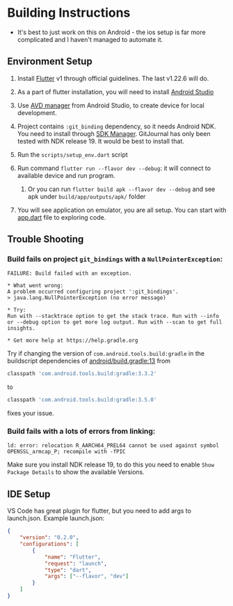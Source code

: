# Building Instructions

* It's best to just work on this on Android - the ios setup is far more complicated and I haven't managed to automate it.

## Environment Setup

1. Install [Flutter](https://flutter.dev/docs/get-started/install) v1 through official guidelines. The last v1.22.6 will do.
2. As a part of flutter installation, you will need to install [Android Studio](https://developer.android.com/studio)
3. Use [AVD manager](https://developer.android.com/studio/run/managing-avds) from Android Studio, to create device for local development.
4. Project contains `:git_binding` dependency, so it needs Android NDK. You need to install through [SDK Manager](https://developer.android.com/studio/projects/install-ndk). GitJournal has only been tested with NDK release 19. It would be best to install that.
5. Run the `scripts/setup_env.dart` script
6. Run command `flutter run --flavor dev --debug`: it will connect to available device and run program.

   1. Or you can run `flutter build apk --flavor dev --debug` and see apk under `build/app/outputs/apk/` folder

7. You will see application on emulator, you are all setup. You can start with [app.dart](lib/app.dart) file to exploring code.

## Trouble Shooting

### Build fails on project `git_bindings` with a `NullPointerException`:
```
FAILURE: Build failed with an exception.

* What went wrong:
A problem occurred configuring project ':git_bindings'.
> java.lang.NullPointerException (no error message)

* Try:
Run with --stacktrace option to get the stack trace. Run with --info or --debug option to get more log output. Run with --scan to get full insights.

* Get more help at https://help.gradle.org
```

Try if changing the version of `com.android.tools.build:gradle` in the buildscript dependencies of [android/build.gradle:13](android/build.gradle) from
```gradle
classpath 'com.android.tools.build:gradle:3.3.2'
```
to
```gradle
classpath 'com.android.tools.build:gradle:3.5.0'
```
fixes your issue.

### Build fails with a lots of errors from linking:

```
ld: error: relocation R_AARCH64_PREL64 cannot be used against symbol OPENSSL_armcap_P; recompile with -fPIC
```

Make sure you install NDK release 19, to do this you need to enable `Show Package Details` to show the available Versions.

## IDE Setup

VS Code has great plugin for flutter, but you need to add args to launch.json.
Example launch.json:

``` json
{
    "version": "0.2.0",
    "configurations": [
        {
            "name": "Flutter",
            "request": "launch",
            "type": "dart",
            "args": ["--flavor", "dev"]
        }
    ]
}
```

